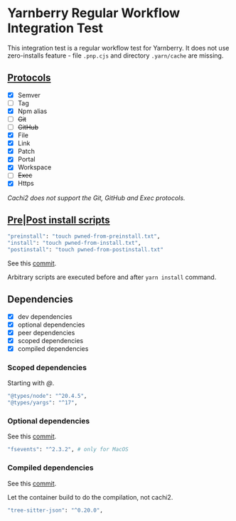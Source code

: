 # Yarnberry Regular Workflow Integration Test

This integration test is a regular workflow test for Yarnberry.
It does not use zero-installs feature - file `.pnp.cjs` and directory `.yarn/cache` are missing.

## [Protocols](https://v3.yarnpkg.com/features/protocols)

- [x] Semver
- [ ] Tag
- [x] Npm alias
- [ ] ~~Git~~
- [ ] ~~GitHub~~
- [x] File
- [x] Link
- [x] Patch
- [x] Portal
- [x] Workspace
- [ ] ~~Exec~~
- [x] Https

_Cachi2 does not support the Git, GitHub and Exec protocols._

## [Pre|Post install scripts](https://yarnpkg.com/advanced/lifecycle-scripts)

```bash
"preinstall": "touch pwned-from-preinstall.txt",
"install": "touch pwned-from-install.txt",
"postinstall": "touch pwned-from-postinstall.txt"
```

See this [commit](https://github.com/cachito-testing/cachi2-yarn-berry/commit/646ba0d70bd7e08527985d70b663aa595800396c).

Arbitrary scripts are executed before and after `yarn install` command.

## Dependencies

- [x] dev dependencies
- [x] optional dependencies
- [x] peer dependencies
- [x] scoped dependencies
- [x] compiled dependencies

### Scoped dependencies

Starting with _@_.

```bash
"@types/node": "^20.4.5",
"@types/yargs": "^17",
```

### Optional dependencies

See this [commit](https://github.com/cachito-testing/cachi2-yarn-berry/commit/4326fbbde1b1770e752138a9347e13fcfaabc9be).

```bash
"fsevents": "^2.3.2", # only for MacOS
```

### Compiled dependencies

See this [commit](https://github.com/cachito-testing/cachi2-yarn-berry/commit/4066baa6ff91ce6d4491370479d8b8c23ed7dd37).

Let the container build to do the compilation, not cachi2.

```bash
"tree-sitter-json": "^0.20.0",
```
